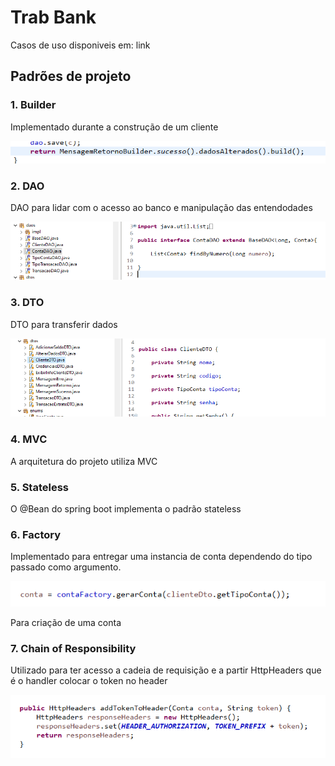 <h1>Trab Bank</h1>
<p>Casos de uso disponiveis em: <a>link</a></p>

<h2>Padrões de projeto</h2>

<h3>1. Builder</h3>
<p>
    Implementado durante a construção de um cliente<br />
</p>

<img src="./imgsreadme/builder.png"> 

<h3>2. DAO</h3>
<p>
    DAO para lidar com o acesso ao banco e manipulação das entendodades<br />
</p>
 
<img src="./imgsreadme/DAO.png"> 

<h3>3. DTO</h3>
<p>
    DTO para transferir dados<br />
</p>
 
<img src="./imgsreadme/DTO.png"> 

<h3>4. MVC</h3>
<p>
    A arquitetura do projeto utiliza MVC<br />
</p>
<!--  
<img src="./imgsreadme/DTO.png">  -->


<h3>5. Stateless</h3>
<p>
    O @Bean do spring boot implementa o padrão stateless<br />
</p>

<h3>6. Factory</h3> 
<p>
    Implementado para entregar uma instancia de conta dependendo do tipo passado como argumento.
</p>

<img src="./imgsreadme/factory.png">

<p>Para criação de uma conta</p> 

<h3>7. Chain of Responsibility</h3>
<p>
    Utilizado para ter acesso a cadeia de requisição e a partir HttpHeaders que é o handler colocar o token no header<br />
</p>
 
<img src="./imgsreadme/chain.png"> 
